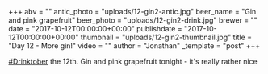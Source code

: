 +++
abv = ""
antic_photo = "uploads/12-gin2-antic.jpg"
beer_name = "Gin and pink grapefruit"
beer_photo = "uploads/12-gin2-drink.jpg"
brewer = ""
date = "2017-10-12T00:00:00+00:00"
publishdate = "2017-10-12T00:00:00+00:00"
thumbnail = "uploads/12-gin2-thumbnail.jpg"
title = "Day 12 - More gin!"
video = ""
author = "Jonathan"
_template = "post"
+++

[#Drinktober](https://www.facebook.com/hashtag/drinktober?epa=HASHTAG) the 12th. Gin and pink grapefruit tonight - it's really rather nice
